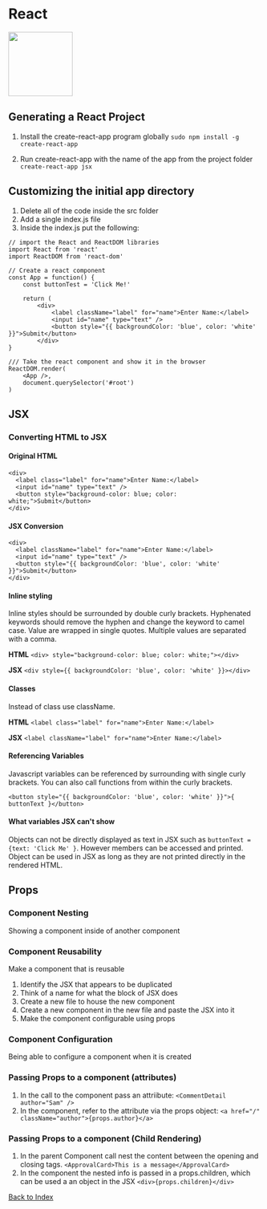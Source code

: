 # React

<img src="https://cdn.worldvectorlogo.com/logos/react.svg" width=128px>

## Generating a React Project

1. Install the create-react-app program globally
`sudo npm install -g create-react-app`

2. Run create-react-app with the name of the app from the project folder
`create-react-app jsx`

## Customizing the initial app directory

1. Delete all of the code inside the src folder
2. Add a single index.js file
3. Inside the index.js put the following:

```
// import the React and ReactDOM libraries
import React from 'react'
import ReactDOM from 'react-dom'

// Create a react component
const App = function() {
    const buttonTest = 'Click Me!'

    return (
        <div>
            <label className="label" for="name">Enter Name:</label>
            <input id="name" type="text" />
            <button style="{{ backgroundColor: 'blue', color: 'white' }}">Submit</button>
        </div>
}

/// Take the react component and show it in the browser
ReactDOM.render(
    <App />,
    document.querySelector('#root')
)

```

## JSX

### Converting HTML to JSX

#### Original HTML

```
<div>
  <label class="label" for="name">Enter Name:</label>
  <input id="name" type="text" />
  <button style="background-color: blue; color: white;">Submit</button>
</div>
```

#### JSX Conversion

```
<div>
  <label className="label" for="name">Enter Name:</label>
  <input id="name" type="text" />
  <button style="{{ backgroundColor: 'blue', color: 'white' }}">Submit</button>
</div>
```

#### Inline styling

Inline styles should be surrounded by double curly brackets. Hyphenated keywords should remove the hyphen and change the keyword to camel case. Value are wrapped in single quotes. Multiple values are separated with a comma.

__HTML__
`<div> style="background-color: blue; color: white;"></div>`

__JSX__
`<div style={{ backgroundColor: 'blue', color: 'white' }}></div>`

#### Classes

Instead of class use className.

__HTML__
`<label class="label" for="name">Enter Name:</label>`

__JSX__
`<label className="label" for="name">Enter Name:</label>`

#### Referencing Variables

Javascript variables can be referenced by surrounding with single curly brackets. You can also call functions from within the curly brackets.

`<button style="{{ backgroundColor: 'blue', color: 'white' }}">{ buttonText }</button>`

#### What variables JSX can't show

Objects can not be directly displayed as text in JSX such as `buttonText = {text: 'Click Me' }`. However members can be accessed and printed.  Object can be used in JSX as long as they are not printed directly in the rendered HTML.

## Props

### Component Nesting

Showing a component inside of another component

### Component Reusability

Make a component that is reusable

1. Identify the JSX that appears to be duplicated
2. Think of a name for what the block of JSX does
3. Create a new file to house the new component
4. Create a new component in the new file and paste the JSX into it
5. Make the component configurable using props

### Component Configuration

Being able to configure a component when it is created

### Passing Props to a component (attributes)

1. In the call to the component pass an attriibute:
    `<CommentDetail author="Sam" />`
2. In the component, refer to the attribute via the props object:
    `<a href="/" className="author">{props.author}</a>`

### Passing Props to a component (Child Rendering)

1. In the parent Component call nest the content between the opening and closing tags.
    `<ApprovalCard>This is a message</ApprovalCard>`
2. In the component the nested info is passed in a props.children, which can be used a an object in the JSX
    `<div>{props.children}</div>`

[Back to Index](index.md)
